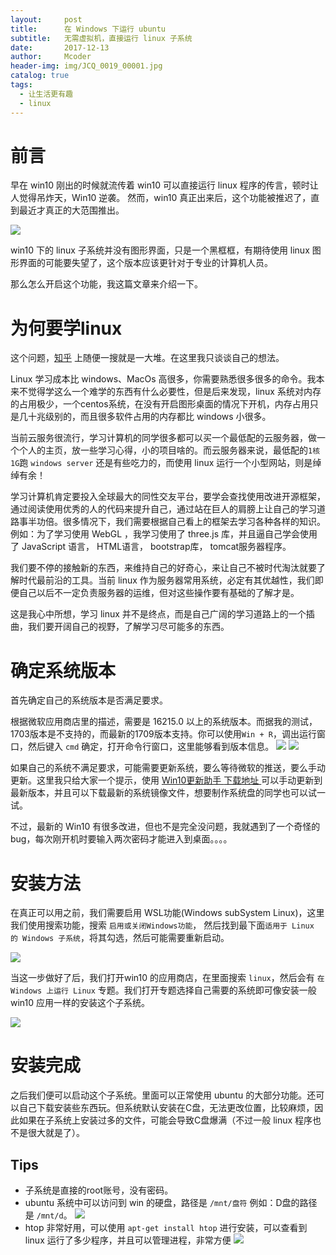 ```yaml
---
layout:     post
title:      在 Windows 下运行 ubuntu
subtitle:   无需虚拟机，直接运行 linux 子系统
date:       2017-12-13
author:     Mcoder
header-img: img/JCQ_0019_00001.jpg
catalog: true
tags:
  - 让生活更有趣
  - linux
---
```


# 前言

早在 win10 刚出的时候就流传着 win10 可以直接运行 linux 程序的传言，顿时让人觉得吊炸天，Win10 逆袭。 然而，win10 真正出来后，这个功能被推迟了，直到最近才真正的大范围推出。

![](/post_img/201712/在win上运行linux.jpg)

win10 下的 linux 子系统并没有图形界面，只是一个黑框框，有期待使用 linux 图形界面的可能要失望了，这个版本应该更针对于专业的计算机人员。

那么怎么开启这个功能，我这篇文章来介绍一下。

# 为何要学linux

这个问题，[知乎](https://www.zhihu.com/question/20117703) 上随便一搜就是一大堆。在这里我只谈谈自己的想法。

Linux 学习成本比 windows、MacOs 高很多，你需要熟悉很多很多的命令。我本来不觉得学这么一个难学的东西有什么必要性，但是后来发现，linux 系统对内存的占用极少，一个centos系统，在没有开启图形桌面的情况下开机，内存占用只是几十兆级别的，而且很多软件占用的内存都比 windows 小很多。

当前云服务很流行，学习计算机的同学很多都可以买一个最低配的云服务器，做一个个人的主页，放一些学习心得，小的项目啥的。而云服务器来说，最低配的`1核1G`跑 `windows server` 还是有些吃力的，而使用 linux 运行一个小型网站，则是绰绰有余！

学习计算机肯定要投入全球最大的同性交友平台，要学会查找使用改进开源框架，通过阅读使用优秀的人的代码来提升自己，通过站在巨人的肩膀上让自己的学习道路事半功倍。很多情况下，我们需要根据自己看上的框架去学习各种各样的知识。例如：为了学习使用 WebGL ，我学习使用了 three.js 库，并且逼自己学会使用了 JavaScript 语言， HTML语言， bootstrap库， tomcat服务器程序。

我们要不停的接触新的东西，来维持自己的好奇心，来让自己不被时代淘汰就要了解时代最前沿的工具。当前 linux 作为服务器常用系统，必定有其优越性，我们即便自己以后不一定负责服务器的运维，但对这些操作要有基础的了解才是。

这是我心中所想，学习 linux 并不是终点，而是自己广阔的学习道路上的一个插曲，我们要开阔自己的视野，了解学习尽可能多的东西。

# 确定系统版本
首先确定自己的系统版本是否满足要求。

根据微软应用商店里的描述，需要是 16215.0 以上的系统版本。而据我的测试，1703版本是不支持的，而最新的1709版本支持。你可以使用`Win + R`，调出运行窗口，然后键入 `cmd` 确定，打开命令行窗口，这里能够看到版本信息。
![](/post_img/201712/在win上运行linux系统要求.jpg)
![](/post_img/201712/在win上运行linux自己系统版本.jpg)

如果自己的系统不满足要求，可能需要更新系统，要么等待微软的推送，要么手动更新。这里我只给大家一个提示，使用 [ Win10更新助手 ](https://support.microsoft.com/zh-cn/help/3159635/windows-10-update-assistant) [ 下载地址 ](https://www.microsoft.com/zh-cn/software-download//windows10) 可以手动更新到最新版本，并且可以下载最新的系统镜像文件，想要制作系统盘的同学也可以试一试。

不过，最新的 Win10 有很多改进，但也不是完全没问题，我就遇到了一个奇怪的bug，每次刚开机时要输入两次密码才能进入到桌面。。。。

# 安装方法

在真正可以用之前，我们需要启用 WSL功能(Windows subSystem Linux)，这里我们使用搜索功能，搜索 `启用或关闭Windows功能`， 然后找到最下面`适用于 Linux 的 Windows 子系统`，将其勾选，然后可能需要重新启动。

![](/post_img/201712/在win上运行linux_windows功能.jpg)

当这一步做好了后，我们打开win10 的应用商店，在里面搜索 `linux`，然后会有 `在 Windows 上运行 Linux` 专题。我们打开专题选择自己需要的系统即可像安装一般 win10 应用一样的安装这个子系统。

![](/post_img/201712/在win上运行linux_ubuntu.jpg)

# 安装完成

之后我们便可以启动这个子系统。里面可以正常使用 ubuntu 的大部分功能。还可以自己下载安装些东西玩。但系统默认安装在C盘，无法更改位置，比较麻烦，因此如果在子系统上安装过多的文件，可能会导致C盘爆满（不过一般 linux 程序也不是很大就是了）。

## Tips
- 子系统是直接的root账号，没有密码。
- ubuntu 系统中可以访问到 win 的硬盘，路径是 `/mnt/盘符` 例如：D盘的路径是 `/mnt/d`。
    ![](/post_img/201712/在win上运行linux_盘符.jpg)
- htop 非常好用，可以使用 `apt-get install htop` 进行安装，可以查看到 linux 运行了多少程序，并且可以管理进程，非常方便
    ![](/post_img/201712/在win上运行linux_htop.jpg)
